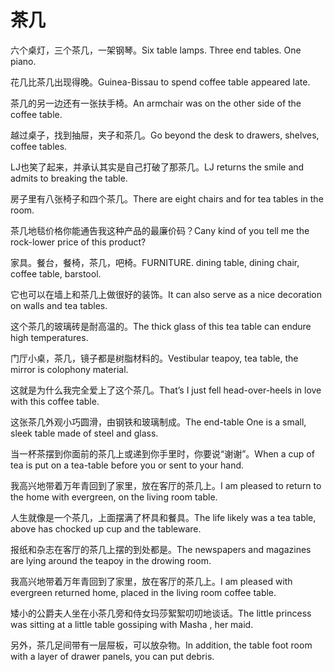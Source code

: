 # 茶几

<p><span class="chinese">六个桌灯，三个茶几，一架钢琴。</span><span class="english">Six table lamps. Three end tables. One piano.</span></p>

<p><span class="chinese">花几比茶几出现得晚。</span><span class="english">Guinea-Bissau to spend coffee table appeared late.</span></p>

<p><span class="chinese">茶几的另一边还有一张扶手椅。</span><span class="english">An armchair was on the other side of the coffee table.</span></p>

<p><span class="chinese">越过桌子，找到抽屉，夹子和茶几。</span><span class="english">Go beyond the desk to drawers, shelves, coffee tables.</span></p>

<p><span class="chinese">LJ也笑了起来，并承认其实是自己打破了那茶几。</span><span class="english">LJ returns the smile and admits to breaking the table.</span></p>

<p><span class="chinese">房子里有八张椅子和四个茶几。</span><span class="english">There are eight chairs and for tea tables in the room.</span></p>

<p><span class="chinese">茶几地毯价格你能通告我这种产品的最廉价码？</span><span class="english">Cany kind of you tell me the rock-lower price of this product?</span></p>

<p><span class="chinese">家具。餐台，餐椅，茶几，吧椅。</span><span class="english">FURNITURE. dining table, dining chair, coffee table, barstool.</span></p>

<p><span class="chinese">它也可以在墙上和茶几上做很好的装饰。</span><span class="english">It can also serve as a nice decoration on walls and tea tables.</span></p>

<p><span class="chinese">这个茶几的玻璃砖是耐高温的。</span><span class="english">The thick glass of this tea table can endure high temperatures.</span></p>

<p><span class="chinese">门厅小桌，茶几，镜子都是树脂材料的。</span><span class="english">Vestibular teapoy, tea table, the mirror is colophony material.</span></p>

<p><span class="chinese">这就是为什么我完全爱上了这个茶几。</span><span class="english">That’s I just fell head-over-heels in love with this coffee table.</span></p>

<p><span class="chinese">这张茶几外观小巧圆滑，由钢铁和玻璃制成。</span><span class="english">The end-table One is a small, sleek table made of steel and glass.</span></p>

<p><span class="chinese">当一杯茶摆到你面前的茶几上或递到你手里时，你要说“谢谢”。</span><span class="english">When a cup of tea is put on a tea-table before you or sent to your hand.</span></p>

<p><span class="chinese">我高兴地带着万年青回到了家里，放在客厅的茶几上。</span><span class="english">I am pleased to return to the home with evergreen, on the living room table.</span></p>

<p><span class="chinese">人生就像是一个茶几，上面摆满了杯具和餐具。</span><span class="english">The life likely was a tea table, above has chocked up cup and the tableware.</span></p>

<p><span class="chinese">报纸和杂志在客厅的茶几上摆的到处都是。</span><span class="english">The newspapers and magazines are lying around the teapoy in the drowing room.</span></p>

<p><span class="chinese">我高兴地带着万年青回到了家里，放在客厅的茶几上。</span><span class="english">I am pleased with evergreen returned home, placed in the living room coffee table.</span></p>

<p><span class="chinese">矮小的公爵夫人坐在小茶几旁和侍女玛莎絮絮叨叨地谈话。</span><span class="english">The little princess was sitting at a little table gossiping with Masha , her maid.</span></p>

<p><span class="chinese">另外，茶几足间带有一层屉板，可以放杂物。</span><span class="english">In addition, the table foot room with a layer of drawer panels, you can put debris.</span></p>

